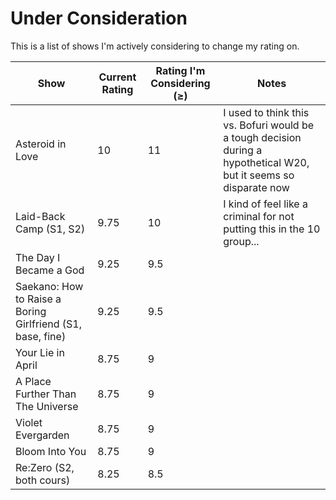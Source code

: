 # Under Consideration
This is a list of shows I'm actively considering to change my rating on.

| Show                                                       | Current Rating | Rating I'm Considering ($\ge$) | Notes                                                                                                              |
| ---------------------------------------------------------- | -------------- | ------------------------------ | ------------------------------------------------------------------------------------------------------------------ |
| Asteroid in Love                                           | 10             | 11                             | I used to think this vs. Bofuri would be a tough decision during a hypothetical W20, but it seems so disparate now |
| Laid-Back Camp (S1, S2)                                    | 9.75           | 10                             | I kind of feel like a criminal for not putting this in the 10 group...                                             |
| The Day I Became a God                                     | 9.25           | 9.5                            |                                                                                                                    |
| Saekano: How to Raise a Boring Girlfriend (S1, base, fine) | 9.25           | 9.5                            |                                                                                                                    |
| Your Lie in April                                          | 8.75           | 9                              |                                                                                                                    |
| A Place Further Than The Universe                          | 8.75           | 9                              |                                                                                                                    |
| Violet Evergarden                                          | 8.75           | 9                              |                                                                                                                    |
| Bloom Into You                                             | 8.75           | 9                              |                                                                                                                    |
| Re:Zero (S2, both cours)                                   | 8.25           | 8.5                            |                                                                                                                    |

